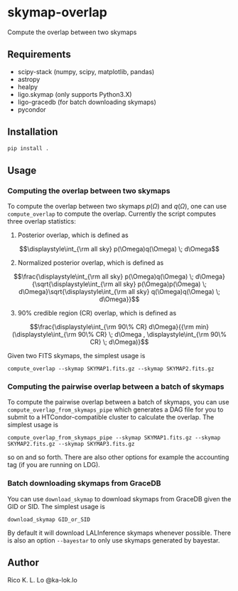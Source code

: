 # skymap-overlap

Compute the overlap between two skymaps

## Requirements
 * scipy-stack (numpy, scipy, matplotlib, pandas)
 * astropy
 * healpy
 * ligo.skymap (only supports Python3.X)
 * ligo-gracedb (for batch downloading skymaps)
 * pycondor

## Installation
```bash
pip install .
```

## Usage
### Computing the overlap between two skymaps
To compute the overlap between two skymaps $`p(\Omega)`$ and $`q(\Omega)`$, one can use `compute_overlap` to compute the overlap. Currently the script computes three overlap statistics:

 1. Posterior overlap, which is defined as
 ```math
 \displaystyle\int_{\rm all sky} p(\Omega)q(\Omega) \; d\Omega
 ```

 2. Normalized posterior overlap, which is defined as
 ```math
 \frac{\displaystyle\int_{\rm all sky} p(\Omega)q(\Omega) \; d\Omega}{\sqrt{\displaystyle\int_{\rm all sky} p(\Omega)p(\Omega) \; d\Omega}\sqrt{\displaystyle\int_{\rm all sky} q(\Omega)q(\Omega) \; d\Omega}}
 ```
 
 3. 90% credible region (CR) overlap, which is defined as
 ```math
 \frac{\displaystyle\int_{\rm 90\% CR} d\Omega}{{\rm min} (\displaystyle\int_{\rm 90\% CR} \; d\Omega , \displaystyle\int_{\rm 90\% CR} \; d\Omega)}
 ```

Given two FITS skymaps, the simplest usage is
```
compute_overlap --skymap SKYMAP1.fits.gz --skymap SKYMAP2.fits.gz
```


### Computing the pairwise overlap between a batch of skymaps
To compute the pairwise overlap between a batch of skymaps, you can use `compute_overlap_from_skymaps_pipe` which generates a DAG file
for you to submit to a HTCondor-compatible cluster to calculate the overlap.
The simplest usage is
```
compute_overlap_from_skymaps_pipe --skymap SKYMAP1.fits.gz --skymap SKYMAP2.fits.gz --skymap SKYMAP3.fits.gz
```
so on and so forth. There are also other options for example the accounting tag (if you are running on LDG).

### Batch downloading skymaps from GraceDB
You can use `download_skymap` to download skymaps from GraceDB given the GID or SID. The simplest usage is
```
download_skymap GID_or_SID
```
By default it will download LALInference skymaps whenever possible. There is also an option `--bayestar` to only use
skymaps generated by bayestar.

## Author
Rico K. L. Lo @ka-lok.lo
